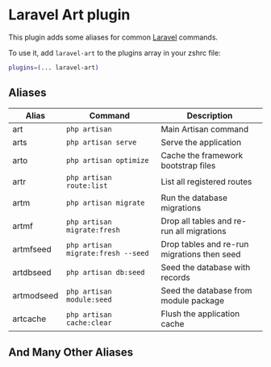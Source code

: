 # Laravel Art plugin

This plugin adds some aliases for common [Laravel](https://laravel.com/docs/) commands.

To use it, add `laravel-art` to the plugins array in your zshrc file:

```zsh
plugins=(... laravel-art)
```

## Aliases

| Alias     | Command                              | Description                         |
|-----------|--------------------------------------|-------------------------------------|
| art       | `php artisan`                        | Main Artisan command                |
| arts      | `php artisan serve`                  | Serve the application               |
| arto      | `php artisan optimize`               | Cache the framework bootstrap files  |
| artr      | `php artisan route:list`             | List all registered routes          |
| artm      | `php artisan migrate`                | Run the database migrations         |
| artmf     | `php artisan migrate:fresh`          | Drop all tables and re-run all migrations  |
| artmfseed | `php artisan migrate:fresh --seed`   | Drop tables and re-run migrations then seed|
| artdbseed | `php artisan db:seed`                | Seed the database with records      |
| artmodseed| `php artisan module:seed`            | Seed the database from module package|
| artcache  | `php artisan cache:clear`            | Flush the application cache         |


## And Many Other Aliases
